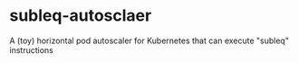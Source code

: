 # subleq-autosclaer
A (toy) horizontal pod autoscaler for Kubernetes that can execute "subleq" instructions
